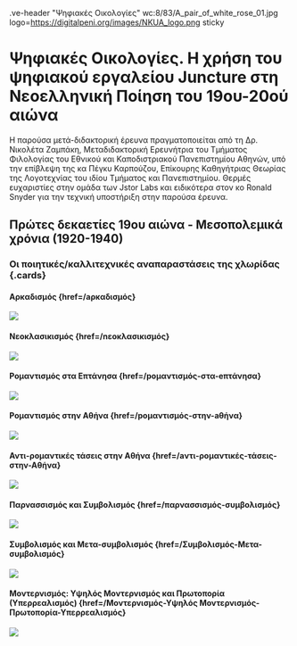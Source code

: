 .ve-header "Ψηφιακές Οικολογίες" wc:8/83/A_pair_of_white_rose_01.jpg logo=https://digitalpeni.org/images/NKUA_logo.png sticky

# Ψηφιακές Οικολογίες. Η χρήση του ψηφιακού εργαλείου Juncture στη Νεοελληνική Ποίηση του 19ου-20ού αιώνα
    
Η παρούσα μετά-διδακτορική έρευνα πραγματοποιείται από τη Δρ. Νικολέτα Ζαμπάκη, Μεταδιδακτορική Ερευνήτρια του Τμήματος Φιλολογίας του Εθνικού και Καποδιστριακού Πανεπιστημίου Αθηνών, υπό την επίβλεψη της κα Πέγκυ Καρπούζου, Επίκουρης Καθηγήτριας Θεωρίας της Λογοτεχνίας του ιδίου Τμήματος και Πανεπιστημίου. Θερμές ευχαριστίες στην ομάδα των Jstor Labs και ειδικότερα στον κο Ronald Snyder για την τεχνική υποστήριξη στην παρούσα έρευνα. 

## Πρώτες δεκαετίες 19ου αιώνα - Μεσοπολεμικά χρόνια (1920-1940)

### Οι ποιητικές/καλλιτεχνικές αναπαραστάσεις της χλωρίδας {.cards}

#### Αρκαδισμός {href=/aρκαδισμός}

![](https://upload.wikimedia.org/wikipedia/commons/0/09/Nature_View_3.jpg)


#### Νεοκλασικισμός {href=/nεοκλασικισμός}

![](https://upload.wikimedia.org/wikipedia/commons/4/41/Classical_landscape_with_small_waterfall_and_village.jpg)

 
#### Ρομαντισμός στα Επτάνησα {href=/pομαντισμός-στα-eπτάνησα}

![](https://iiif.juncture-digital.org/thumbnail/wc:Zakynthos_flora_(35743858522).jpg)

 
#### Ρομαντισμός στην Αθήνα {href=/pομαντισμός-στην-aθήνα}

![](https://iiif.juncture-digital.org/thumbnail/wc:Zakynthos_flora_(35743858522).jpg)


#### Αντι-ρομαντικές τάσεις στην Αθήνα {href=/aντι-ρομαντικές-τάσεις-στην-Αθήνα}

![](https://iiif.juncture-digital.org/thumbnail/wc:Zakynthos_flora_(35743858522).jpg)


#### Παρνασσισμός και Συμβολισμός {href=/παρνασσισμός-συμβολισμός}

![](https://iiif.juncture-digital.org/thumbnail/wc:Zakynthos_flora_(35743858522).jpg)


#### Συμβολισμός και Μετα-συμβολισμός {href=/Συμβολισμός-Μετα-συμβολισμός}

![](https://iiif.juncture-digital.org/thumbnail/wc:Zakynthos_flora_(35743858522).jpg)


#### Μοντερνισμός: Υψηλός Μοντερνισμός και Πρωτοπορία (Υπερρεαλισμός) {href=/Μοντερνισμός-Υψηλός Μοντερνισμός-Πρωτοπορία-Υπερρεαλισμός}

![](https://iiif.juncture-digital.org/thumbnail/wc:Zakynthos_flora_(35743858522).jpg)

